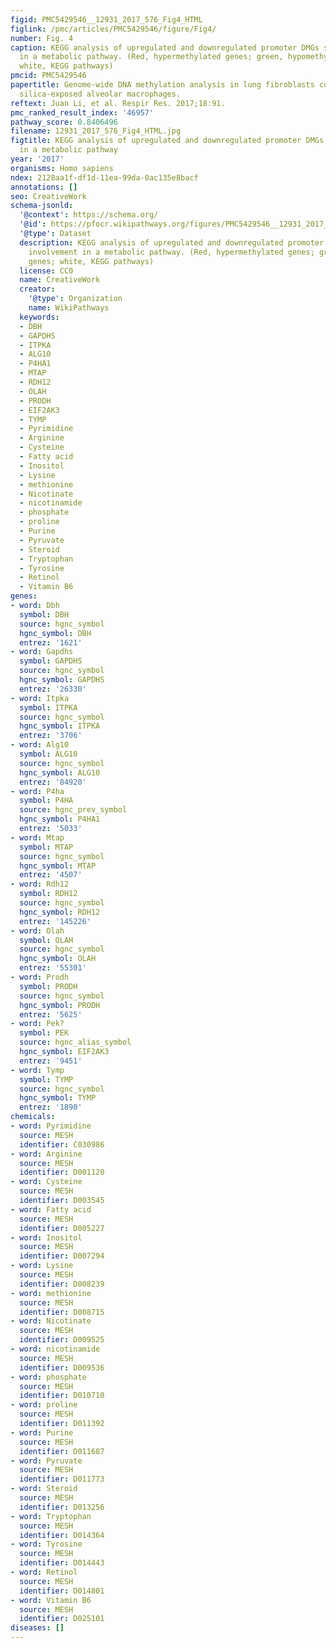 ```yaml
---
figid: PMC5429546__12931_2017_576_Fig4_HTML
figlink: /pmc/articles/PMC5429546/figure/Fig4/
number: Fig. 4
caption: KEGG analysis of upregulated and downregulated promoter DMGs showing involvement
  in a metabolic pathway. (Red, hypermethylated genes; green, hypomethylated genes;
  white, KEGG pathways)
pmcid: PMC5429546
papertitle: Genome-wide DNA methylation analysis in lung fibroblasts co-cultured with
  silica-exposed alveolar macrophages.
reftext: Juan Li, et al. Respir Res. 2017;18:91.
pmc_ranked_result_index: '46957'
pathway_score: 0.8406496
filename: 12931_2017_576_Fig4_HTML.jpg
figtitle: KEGG analysis of upregulated and downregulated promoter DMGs showing involvement
  in a metabolic pathway
year: '2017'
organisms: Homo sapiens
ndex: 2128aa1f-df1d-11ea-99da-0ac135e8bacf
annotations: []
seo: CreativeWork
schema-jsonld:
  '@context': https://schema.org/
  '@id': https://pfocr.wikipathways.org/figures/PMC5429546__12931_2017_576_Fig4_HTML.html
  '@type': Dataset
  description: KEGG analysis of upregulated and downregulated promoter DMGs showing
    involvement in a metabolic pathway. (Red, hypermethylated genes; green, hypomethylated
    genes; white, KEGG pathways)
  license: CC0
  name: CreativeWork
  creator:
    '@type': Organization
    name: WikiPathways
  keywords:
  - DBH
  - GAPDHS
  - ITPKA
  - ALG10
  - P4HA1
  - MTAP
  - RDH12
  - OLAH
  - PRODH
  - EIF2AK3
  - TYMP
  - Pyrimidine
  - Arginine
  - Cysteine
  - Fatty acid
  - Inositol
  - Lysine
  - methionine
  - Nicotinate
  - nicotinamide
  - phosphate
  - proline
  - Purine
  - Pyruvate
  - Steroid
  - Tryptophan
  - Tyrosine
  - Retinol
  - Vitamin B6
genes:
- word: Dbh
  symbol: DBH
  source: hgnc_symbol
  hgnc_symbol: DBH
  entrez: '1621'
- word: Gapdhs
  symbol: GAPDHS
  source: hgnc_symbol
  hgnc_symbol: GAPDHS
  entrez: '26330'
- word: Itpka
  symbol: ITPKA
  source: hgnc_symbol
  hgnc_symbol: ITPKA
  entrez: '3706'
- word: Alg10
  symbol: ALG10
  source: hgnc_symbol
  hgnc_symbol: ALG10
  entrez: '84920'
- word: P4ha
  symbol: P4HA
  source: hgnc_prev_symbol
  hgnc_symbol: P4HA1
  entrez: '5033'
- word: Mtap
  symbol: MTAP
  source: hgnc_symbol
  hgnc_symbol: MTAP
  entrez: '4507'
- word: Rdh12
  symbol: RDH12
  source: hgnc_symbol
  hgnc_symbol: RDH12
  entrez: '145226'
- word: Olah
  symbol: OLAH
  source: hgnc_symbol
  hgnc_symbol: OLAH
  entrez: '55301'
- word: Prodh
  symbol: PRODH
  source: hgnc_symbol
  hgnc_symbol: PRODH
  entrez: '5625'
- word: Pek?
  symbol: PEK
  source: hgnc_alias_symbol
  hgnc_symbol: EIF2AK3
  entrez: '9451'
- word: Tymp
  symbol: TYMP
  source: hgnc_symbol
  hgnc_symbol: TYMP
  entrez: '1890'
chemicals:
- word: Pyrimidine
  source: MESH
  identifier: C030986
- word: Arginine
  source: MESH
  identifier: D001120
- word: Cysteine
  source: MESH
  identifier: D003545
- word: Fatty acid
  source: MESH
  identifier: D005227
- word: Inositol
  source: MESH
  identifier: D007294
- word: Lysine
  source: MESH
  identifier: D008239
- word: methionine
  source: MESH
  identifier: D008715
- word: Nicotinate
  source: MESH
  identifier: D009525
- word: nicotinamide
  source: MESH
  identifier: D009536
- word: phosphate
  source: MESH
  identifier: D010710
- word: proline
  source: MESH
  identifier: D011392
- word: Purine
  source: MESH
  identifier: D011687
- word: Pyruvate
  source: MESH
  identifier: D011773
- word: Steroid
  source: MESH
  identifier: D013256
- word: Tryptophan
  source: MESH
  identifier: D014364
- word: Tyrosine
  source: MESH
  identifier: D014443
- word: Retinol
  source: MESH
  identifier: D014801
- word: Vitamin B6
  source: MESH
  identifier: D025101
diseases: []
---
```


